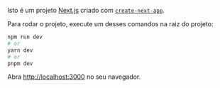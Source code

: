Isto é um projeto [Next.js](https://nextjs.org/) criado com [`create-next-app`](https://github.com/vercel/next.js/tree/canary/packages/create-next-app).

Para rodar o projeto, execute um desses comandos na raiz do projeto:

```bash
npm run dev
# or
yarn dev
# or
pnpm dev
```

Abra [http://localhost:3000](http://localhost:3000) no seu navegador.
